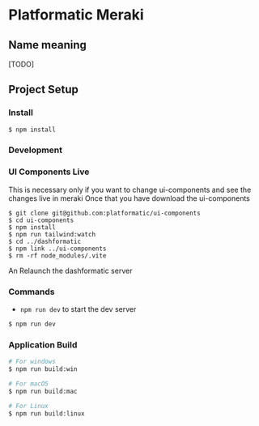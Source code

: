 # Platformatic Meraki

## Name meaning
[TODO]

## Project Setup

### Install

```bash
$ npm install
```

### Development

### UI Components Live

This is necessary only if you want to change ui-components and see the changes live in meraki
Once that you have download the ui-components

```
$ git clone git@github.com:platformatic/ui-components
$ cd ui-components
$ npm install
$ npm run tailwind:watch
$ cd ../dashformatic
$ npm link ../ui-components
$ rm -rf node_modules/.vite
```
An Relaunch the dashformatic server

### Commands

* `npm run dev` to start the dev server

```bash
$ npm run dev
```

### Application Build

```bash
# For windows
$ npm run build:win

# For macOS
$ npm run build:mac

# For Linux
$ npm run build:linux
```

